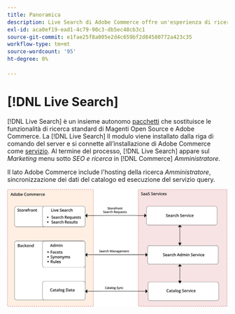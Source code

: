 ```yaml
---
title: Panoramica
description: Live Search di Adobe Commerce offre un'esperienza di ricerca rapida, super-rilevante e intuitiva.
exl-id: aca0ef19-ead1-4c79-90c3-db5ec48cb3c1
source-git-commit: e1fae25f8a005e2d4c659bf2d84580772a423c35
workflow-type: tm+mt
source-wordcount: '95'
ht-degree: 0%

---
```


# [!DNL Live Search]

[!DNL Live Search] è un insieme autonomo [pacchetti](#live-search-packages) che sostituisce le funzionalità di ricerca standard di Magenti Open Source e Adobe Commerce. La [!DNL Live Search] Il modulo viene installato dalla riga di comando del server e si connette all’installazione di Adobe Commerce come [servizio](https://docs.magento.com/user-guide/system/saas.html). Al termine del processo, [!DNL Live Search] appare sul *Marketing* menu sotto *SEO e ricerca* in [!DNL Commerce] *Amministratore*.

Il lato Adobe Commerce include l&#39;hosting della ricerca *Amministratore*, sincronizzazione dei dati del catalogo ed esecuzione del servizio query.

![Diagramma dell’architettura di Live Search](assets/architecture-diagram.svg)
